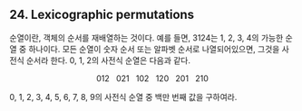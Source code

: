 ## 24. Lexicographic permutations

순열이란, 객체의 순서를 재배열하는 것이다. 예를 들면, 3124는 1, 2, 3, 4의 가능한 순열 중 하나이다. 모든 순열이 숫자 순서 또는 알파벳 순서로 나열되어있으면, 그것을 사전식 순서라 한다. 0, 1, 2의 사전식 순열은 다음과 같다.

<p align="center">
  012&nbsp;&nbsp;&nbsp;021&nbsp;&nbsp;&nbsp;102&nbsp;&nbsp;&nbsp;120&nbsp;&nbsp;&nbsp;201&nbsp;&nbsp;&nbsp;210
</p>

0, 1, 2, 3, 4, 5, 6, 7, 8, 9의 사전식 순열 중 백만 번째 값을 구하여라.
